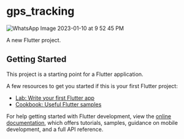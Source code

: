 # gps_tracking

![WhatsApp Image 2023-01-10 at 9 52 45 PM](https://user-images.githubusercontent.com/28768031/211649617-f9acac0e-da49-44e6-9465-d3923ce208e4.jpeg)


A new Flutter project.

## Getting Started

This project is a starting point for a Flutter application.

A few resources to get you started if this is your first Flutter project:

- [Lab: Write your first Flutter app](https://docs.flutter.dev/get-started/codelab)
- [Cookbook: Useful Flutter samples](https://docs.flutter.dev/cookbook)

For help getting started with Flutter development, view the
[online documentation](https://docs.flutter.dev/), which offers tutorials, samples, guidance on
mobile development, and a full API reference.
